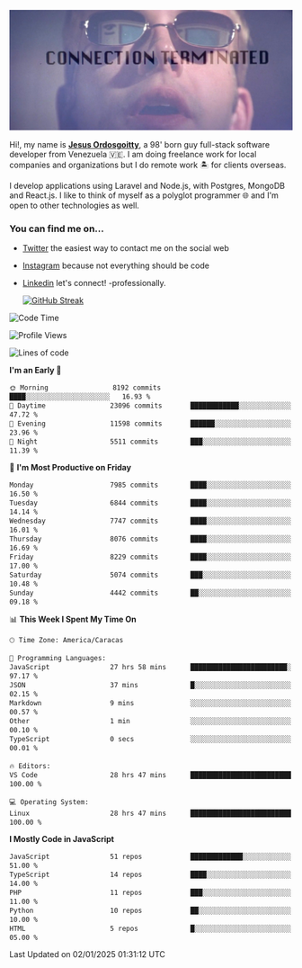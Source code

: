 ![hackers movie reference](./disconnected.jpg)

Hi!, my name is [**Jesus Ordosgoitty**](https://jodaz.dev), a 98' born guy full-stack software developer from Venezuela 🇻🇪. I am doing freelance work for local companies and organizations but I do remote work 🏝️ for clients overseas. 

I develop applications using Laravel and Node.js, with Postgres, MongoDB and React.js. I like to think of myself as a polyglot programmer 🌐 and I'm open to other technologies as well.

### You can find me on...

- [Twitter](https://twitter.com/jodaz_) the easiest way to contact me on the social web
- [Instagram](https://instagram.com/jodaz_) because not everything should be code
- [Linkedin](https://linkedin.com/in/jodaz) let's connect! -professionally.


    [![GitHub Streak](https://streak-stats.demolab.com?user=jodaz&theme=tokyonight)](https://git.io/streak-stats)

<!--START_SECTION:waka-->
![Code Time](http://img.shields.io/badge/Code%20Time-7%2C668%20hrs%2026%20mins-blue)

![Profile Views](http://img.shields.io/badge/Profile%20Views-0-blue)

![Lines of code](https://img.shields.io/badge/From%20Hello%20World%20I%27ve%20Written-82.8%20million%20lines%20of%20code-blue)

**I'm an Early 🐤** 

```text
🌞 Morning                8192 commits        ████░░░░░░░░░░░░░░░░░░░░░   16.93 % 
🌆 Daytime                23096 commits       ████████████░░░░░░░░░░░░░   47.72 % 
🌃 Evening                11598 commits       ██████░░░░░░░░░░░░░░░░░░░   23.96 % 
🌙 Night                  5511 commits        ███░░░░░░░░░░░░░░░░░░░░░░   11.39 % 
```
📅 **I'm Most Productive on Friday** 

```text
Monday                   7985 commits        ████░░░░░░░░░░░░░░░░░░░░░   16.50 % 
Tuesday                  6844 commits        ████░░░░░░░░░░░░░░░░░░░░░   14.14 % 
Wednesday                7747 commits        ████░░░░░░░░░░░░░░░░░░░░░   16.01 % 
Thursday                 8076 commits        ████░░░░░░░░░░░░░░░░░░░░░   16.69 % 
Friday                   8229 commits        ████░░░░░░░░░░░░░░░░░░░░░   17.00 % 
Saturday                 5074 commits        ███░░░░░░░░░░░░░░░░░░░░░░   10.48 % 
Sunday                   4442 commits        ██░░░░░░░░░░░░░░░░░░░░░░░   09.18 % 
```


📊 **This Week I Spent My Time On** 

```text
🕑︎ Time Zone: America/Caracas

💬 Programming Languages: 
JavaScript               27 hrs 58 mins      ████████████████████████░   97.17 % 
JSON                     37 mins             █░░░░░░░░░░░░░░░░░░░░░░░░   02.15 % 
Markdown                 9 mins              ░░░░░░░░░░░░░░░░░░░░░░░░░   00.57 % 
Other                    1 min               ░░░░░░░░░░░░░░░░░░░░░░░░░   00.10 % 
TypeScript               0 secs              ░░░░░░░░░░░░░░░░░░░░░░░░░   00.01 % 

🔥 Editors: 
VS Code                  28 hrs 47 mins      █████████████████████████   100.00 % 

💻 Operating System: 
Linux                    28 hrs 47 mins      █████████████████████████   100.00 % 
```

**I Mostly Code in JavaScript** 

```text
JavaScript               51 repos            █████████████░░░░░░░░░░░░   51.00 % 
TypeScript               14 repos            ████░░░░░░░░░░░░░░░░░░░░░   14.00 % 
PHP                      11 repos            ███░░░░░░░░░░░░░░░░░░░░░░   11.00 % 
Python                   10 repos            ██░░░░░░░░░░░░░░░░░░░░░░░   10.00 % 
HTML                     5 repos             █░░░░░░░░░░░░░░░░░░░░░░░░   05.00 % 
```




 Last Updated on 02/01/2025 01:31:12 UTC
<!--END_SECTION:waka-->
